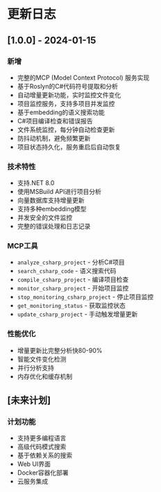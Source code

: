 # 更新日志

## [1.0.0] - 2024-01-15

### 新增
- 完整的MCP (Model Context Protocol) 服务实现
- 基于Roslyn的C#代码符号提取和分析
- 自动增量更新功能，实时监控文件变化
- 项目监控服务，支持多项目并发监控
- 基于embedding的语义搜索功能
- C#项目编译检查和错误报告
- 文件系统监控，每分钟自动检查更新
- 防抖动机制，避免频繁更新
- 项目状态持久化，服务重启后自动恢复

### 技术特性
- 支持.NET 8.0
- 使用MSBuild API进行项目分析
- 向量数据库支持增量更新
- 支持多种embedding模型
- 并发安全的文件监控
- 完整的错误处理和日志记录

### MCP工具
- `analyze_csharp_project` - 分析C#项目
- `search_csharp_code` - 语义搜索代码
- `compile_csharp_project` - 编译项目检查
- `monitor_csharp_project` - 开始项目监控
- `stop_monitoring_csharp_project` - 停止项目监控
- `get_monitoring_status` - 获取监控状态
- `update_csharp_project` - 手动触发增量更新

### 性能优化
- 增量更新比完整分析快80-90%
- 智能文件变化检测
- 并行分析支持
- 内存优化和缓存机制

## [未来计划]

### 计划功能
- 支持更多编程语言
- 高级代码模式搜索
- 基于依赖关系的搜索
- Web UI界面
- Docker容器化部署
- 云服务集成